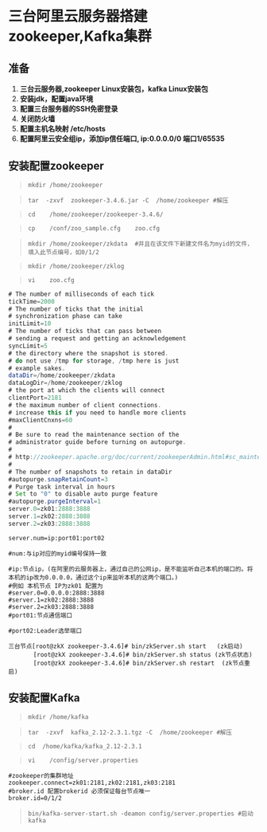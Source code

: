 # 三台阿里云服务器搭建zookeeper,Kafka集群

## 准备

1. **三台云服务器,zookeeper Linux安装包，kafka Linux安装包**
2. **安装jdk，配置java环境**
3. **配置三台服务器的SSH免密登录**
4. **关闭防火墙**
5. **配置主机名映射 /etc/hosts**
6. **配置阿里云安全组ip，添加ip信任端口, ip:0.0.0.0/0 端口1/65535**

## 安装配置zookeeper

> ```shell
> mkdir /home/zookeeper
> ```

> ```shell
> tar  -zxvf  zookeeper-3.4.6.jar -C  /home/zookeeper #解压
> ```

> ```shell
> cd	/home/zookeeper/zookeeper-3.4.6/
> ```

> ```shell
> cp	/conf/zoo_sample.cfg 	zoo.cfg
> ```

> ```shell
> mkdir	/home/zookeeper/zkdata	#并且在该文件下新建文件名为myid的文件，填入此节点编号，如0/1/2
> ```

> ```shell
> mkdir	/home/zookeeper/zklog
> ```

> ```shell
> vi	zoo.cfg
> ```

```java
# The number of milliseconds of each tick
tickTime=2000
# The number of ticks that the initial 
# synchronization phase can take
initLimit=10
# The number of ticks that can pass between 
# sending a request and getting an acknowledgement
syncLimit=5
# the directory where the snapshot is stored.
# do not use /tmp for storage, /tmp here is just 
# example sakes.
dataDir=/home/zookeeper/zkdata
dataLogDir=/home/zookeeper/zklog
# the port at which the clients will connect
clientPort=2181
# the maximum number of client connections.
# increase this if you need to handle more clients
#maxClientCnxns=60
#
# Be sure to read the maintenance section of the 
# administrator guide before turning on autopurge.
#
# http://zookeeper.apache.org/doc/current/zookeeperAdmin.html#sc_maintenance
#
# The number of snapshots to retain in dataDir
#autopurge.snapRetainCount=3
# Purge task interval in hours
# Set to "0" to disable auto purge feature
#autopurge.purgeInterval=1
server.0=zk01:2888:3888	
server.1=zk02:2888:3888
server.2=zk03:2888:3888

```

```shell
server.num=ip:port01:port02 

#num:与ip对应的myid编号保持一致

#ip:节点ip，(在阿里的云服务器上，通过自己的公网ip，是不能监听自己本机的端口的。将本机的ip改为0.0.0.0，通过这个ip来监听本机的这两个端口。)
#例如 本机节点 IP为zk01 配置为
#server.0=0.0.0.0:2888:3888	
#server.1=zk02:2888:3888
#server.2=zk03:2888:3888
#port01:节点通信端口

#port02:Leader选举端口

```

```shell
三台节点[root@zkX zookeeper-3.4.6]# bin/zkServer.sh start   (zk启动)
	   [root@zkX zookeeper-3.4.6]# bin/zkServer.sh status (zk节点状态)
	   [root@zkX zookeeper-3.4.6]# bin/zkServer.sh restart  (zk节点重启)

```

## 安装配置Kafka

> ```shell
> mkdir /home/kafka
>
> ```

> ```shell
> tar  -zxvf  kafka_2.12-2.3.1.tgz -C  /home/zookeeper #解压 
>
> ```

> ```shell
> cd  /home/kafka/kafka_2.12-2.3.1
>
> ```

> ```shell
> vi	/config/server.properties
>
> ```

```shell
#zookeeper的集群地址
zookeeper.connect=zk01:2181,zk02:2181,zk03:2181
#broker.id 配置brokerid 必须保证每台节点唯一
broker.id=0/1/2

```

> ```shell
> bin/kafka-server-start.sh -deamon config/server.properties #启动kafka
>
> ```



